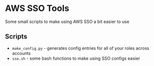 # AWS SSO Tools

Some small scripts to make using AWS SSO a bit easier to use

## Scripts

 * `make_config.py` - generates config entries for all of your roles across
     accounts
 * `sso.sh` - some bash functions to make using SSO configs easier
